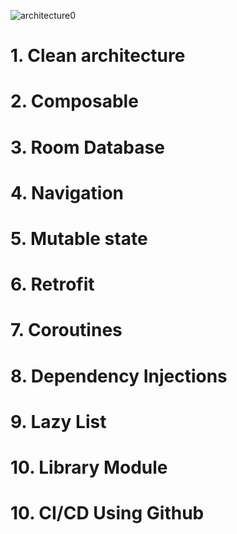 
![architecture0](https://github.com/pradeep2929/jetpack_clean_architecture/assets/7380977/c0953748-ab5b-4553-96ae-5e3efbd8c3c0)


<h1> 1. Clean architecture </h1>

<h1> 2. Composable </h1>

<h1> 3. Room Database </h1>

<h1> 4. Navigation </h1>

<h1> 5. Mutable state </h1>

<h1> 6. Retrofit </h1>

<h1> 7. Coroutines </h1>

<h1> 8. Dependency Injections </h1>

<h1> 9. Lazy List </h1>

<h1> 10. Library Module </h1>

<h1> 10. CI/CD Using Github </h1>
   
